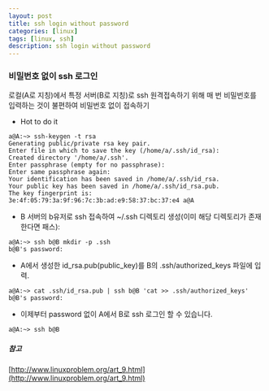```yaml
---
layout: post
title: ssh login without password
categories: [linux]
tags: [linux, ssh]
description: ssh login without password
---
```


### 비밀번호 없이 ssh 로그인
  

로컬(A로 지칭)에서 특정 서버(B로 지칭)로 ssh 원격접속하기 위해 매 번 비밀번호를 입력하는 것이 불편하여 비밀번호 없이 접속하기
  
  
* Hot to do it  
  


```
a@A:~> ssh-keygen -t rsa
Generating public/private rsa key pair.
Enter file in which to save the key (/home/a/.ssh/id_rsa):
Created directory '/home/a/.ssh'.
Enter passphrase (empty for no passphrase):
Enter same passphrase again:
Your identification has been saved in /home/a/.ssh/id_rsa.
Your public key has been saved in /home/a/.ssh/id_rsa.pub.
The key fingerprint is:
3e:4f:05:79:3a:9f:96:7c:3b:ad:e9:58:37:bc:37:e4 a@A
```

* B 서버의 b유저로 ssh 접속하여  ~/.ssh 디렉토리 생성(이미 해당 디렉토리가 존재한다면 패스):
  


```
a@A:~> ssh b@B mkdir -p .ssh
b@B's password:
```
  

* A에서 생성한 id_rsa.pub(public_key)를 B의 .ssh/authorized_keys 파일에 입력.
  

```
a@A:~> cat .ssh/id_rsa.pub | ssh b@B 'cat >> .ssh/authorized_keys'
b@B's password:
```
  
* 이제부터 password 없이 A에서 B로 ssh 로그인 할 수 있습니다.
  

```
a@A:~> ssh b@B
```

##### 참고  

[http://www.linuxproblem.org/art_9.html](http://www.linuxproblem.org/art_9.html)